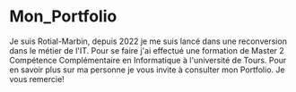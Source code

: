 # Mon_Portfolio
Je suis Rotial-Marbin, depuis 2022 je me suis lancé dans une reconversion dans le métier de l'IT. 
Pour se faire j'ai effectué une formation de Master 2 Compétence Complémentaire en Informatique à l'université de Tours. 
Pour en savoir plus sur ma personne je vous invite à consulter mon Portfolio.
Je vous remercie!
